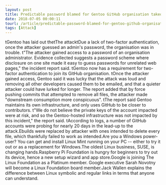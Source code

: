 ```yaml
---
layout: post
title: Predictable password blamed for Gentoo GitHub organisation takeover
date: 2018-07-05 00:00:11
tourl: /article/predictable-password-blamed-for-gentoo-github-organisation-takeover/
tags: [Attack]
---
```

 tGentoo has laid out thetThe attacktDue a lack of two-factor authentication, once the attacker guessed an admin's password, the organisation was in trouble. t"The attacker gained access to a password of an organisation administrator. Evidence collected suggests a password scheme where disclosure on one site made it easy to guess passwords for unrelated web pages," the incident report said. tGentoo now has a requirement for two-factor authentication to join its GitHub organisation. tOnce the attacker gained access, Gentoo said it was lucky that the attack was loud and removing all other developers caused them to be emailed, and that a quieter attacker could have lurked for longer. The report added that by force pushing commits that attempted to remove all files, the attacker made "downstream consumption more conspicuous". tThe report said Gentoo maintains its own infrastructure, and only uses GitHub to be closer to contributors. t"We do not believe the private keys of the account impacted were at risk, and so the Gentoo-hosted infrastructure was not impacted by this incident," the report said. tAccording to logs, a number of GitHub accounts were probing for nearly 20 days in the lead-up to the attack.Ebuilds were replaced by attacker with ones intended to delete every file, which thankfully failed to work as intended.Are you a Windows power-user? You can get and install Linux Mint running on your PC -- either to try it out or as a replacement for Windows.The oldest Linux business, SUSE, is changing hands.Raspberry Pi Foundation is hungry for beginners to try out its device, hence a new setup wizard and app store.Google is joining The Linux Foundation as a Platinum member. Google executive Sarah Novotny will become a Linux Foundation board member.Jack Wallen explains the difference between Linux symbolic and regular links in terms that anyone can understand.